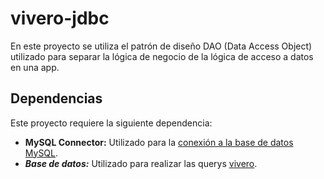 # vivero-jdbc
En este proyecto se utiliza el patrón de diseño DAO (Data Access Object) utilizado para separar la lógica de negocio de la lógica de acceso a datos en una app.

## Dependencias
Este proyecto requiere la siguiente dependencia:
* **MySQL Connector:** Utilizado para la [conexión a la base de datos MySQL](https://www.mysql.com/products/connector/).
* _**Base de datos:**_ Utilizado para realizar las querys [vivero](https://github.com/bryansc10/vivero-db).
